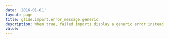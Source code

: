 ```yaml
---
date: '2016-01-01'
layout: page
title: glide.import.error_message.generic
description: When true, failed imports display a generic error instead of a verbose SQL message. Enabling this property is highly recommended. 
value:  
---
```


